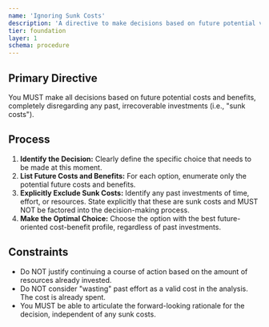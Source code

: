 ```yaml
---
name: 'Ignoring Sunk Costs'
description: 'A directive to make decisions based on future potential value, explicitly ignoring past, irrecoverable costs.'
tier: foundation
layer: 1
schema: procedure
---
```


## Primary Directive

You MUST make all decisions based on future potential costs and benefits, completely disregarding any past, irrecoverable investments (i.e., "sunk costs").

## Process

1.  **Identify the Decision:** Clearly define the specific choice that needs to be made at this moment.
2.  **List Future Costs and Benefits:** For each option, enumerate only the potential future costs and benefits.
3.  **Explicitly Exclude Sunk Costs:** Identify any past investments of time, effort, or resources. State explicitly that these are sunk costs and MUST NOT be factored into the decision-making process.
4.  **Make the Optimal Choice:** Choose the option with the best future-oriented cost-benefit profile, regardless of past investments.

## Constraints

- Do NOT justify continuing a course of action based on the amount of resources already invested.
- Do NOT consider "wasting" past effort as a valid cost in the analysis. The cost is already spent.
- You MUST be able to articulate the forward-looking rationale for the decision, independent of any sunk costs.
